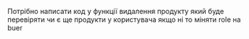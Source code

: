 Потрібно написати код у функції видалення продукту який буде перевіряти чи є ще продукти у користувача якщо ні то міняти role на buer

